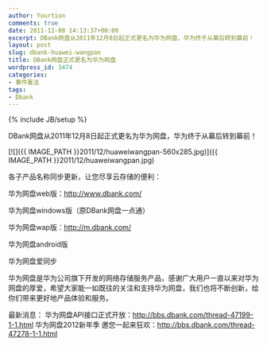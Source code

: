 ```yaml
---
author: Yourtion
comments: true
date: 2011-12-08 14:13:37+00:00
excerpt: DBank网盘从2011年12月8日起正式更名为华为网盘，华为终于从幕后转到幕前！
layout: post
slug: dbank-huawei-wangpan
title: DBank网盘正式更名为华为网盘
wordpress_id: 3474
categories:
- 事件看法
tags:
- Dbank
---
```

{% include JB/setup %}

DBank网盘从2011年12月8日起正式更名为华为网盘，华为终于从幕后转到幕前！

[![]({{ IMAGE_PATH }}2011/12/huaweiwangpan-560x285.jpg)]({{ IMAGE_PATH }}2011/12/huaweiwangpan.jpg)

各子产品名称同步更新，让您尽享云存储的便利：

华为网盘web版：http://www.dbank.com/

华为网盘windows版（原DBank网盘一点通）

华为网盘wap版：http://m.dbank.com/

华为网盘android版

华为网盘爱同步

华为网盘是华为公司旗下开发的网络存储服务产品，感谢广大用户一直以来对华为网盘的厚爱，希望大家能一如既往的关注和支持华为网盘，我们也将不断创新，给你们带来更好地产品体验和服务。

最新消息：
华为网盘API接口正式开放：http://bbs.dbank.com/thread-47199-1-1.html
华为网盘2012新年季 邀您一起来狂欢：http://bbs.dbank.com/thread-47278-1-1.html

